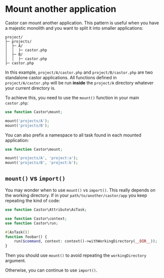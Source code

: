 # Mount another application

Castor can mount another application. This pattern is useful when you have a
majestic monolith and you want to split it into smaller applications:

```
project/
├─ projects/
│  ├─ A/
│  │  ├─ castor.php
│  ├─ B/
│  │  ├─ castor.php
├─ castor.php
```

In this example, `project/A/castor.php` and `project/B/castor.php` are two
standalone castor applications. All functions defined in `project/A/castor.php`
will be run **inside** the `project/A` directory whatever your current directory
is.

To achieve this, you need to use the `mount()` function in your main
`castor.php`:

```php
use function Castor\mount;

mount('projects/A');
mount('projects/B');
```

You can also prefix a namespace to all task found in each mounted application:

```php
use function Castor\mount;

mount('projects/A', 'project:a');
mount('projects/B', 'project:b');
```

## `mount()` vs `import()`

You may wonder when to use `mount()` vs `import()`. This really depends on the
working directory. If in your `path/to/another/castor/app` you keep repeating the
kind of code:

```php
use function Castor\Attribute\AsTask;

use function Castor\context;
use function Castor\run;

#[AsTask()]
function foobar() {
    run($command, context: context()->withWorkingDirectory(__DIR__));
}
```

Then you should use `mount()` to avoid repeating the `workingDirectory`
argument.

Otherwise, you can continue to use `import()`.
